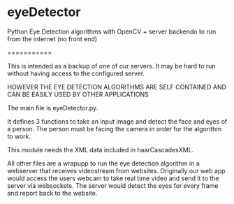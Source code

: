 eyeDetector
===========

Python Eye Detection algorithms with OpenCV + server backendo to run from the internet 
(no front end)




===========


This is intended as a backup of one of our servers. It may be hard to run without having access to the
configured server. 

HOWEVER THE EYE DETECTION ALGORITHMS ARE SELF CONTAINED AND CAN BE EASILY USED BY OTHER APPLICATIONS



The main file is eyeDetector.py. 

It defines 3 functions to take an input image and detect the face and eyes of a person.
The person must be facing the camera in order for the algorithm to work. 

This module needs the XML data included in haarCascadesXML.

All other files are a wrapupp to run the eye detection algorithm in a webserver that receives videostream
from websites. Originally our web app would access the users webcam to take real time video and send it to the 
server via websockets. The server would detect the eyes for every frame and report back to the website. 



